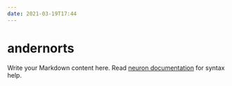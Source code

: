 ```yaml
---
date: 2021-03-19T17:44
---
```


# andernorts

Write your Markdown content here. Read [neuron documentation](https://neuron.zettel.page/2011404.html) for syntax help.

